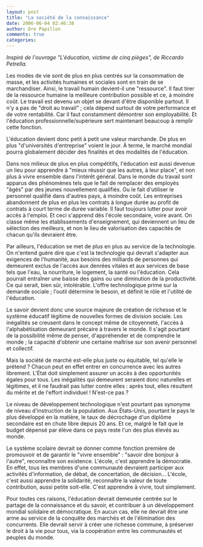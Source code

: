 ```yaml
---
layout: post
title: "La société de la connaissance"
date: 2006-06-04 02:46:38
author: Dre Papillon
comments: true
categories: 
---
```



*Inspiré de l'ouvrage "L'éducation, victime de cinq pièges", de Riccardo Petrella.*

Les modes de vie sont de plus en plus centrés sur la consommation de masse, et les activités humaines et sociales sont en train de se marchandiser.  Ainsi, le travail humain devient-il une "ressource".  Il faut tirer de la ressource humaine la meilleure contribution possible et ce, à moindre coût.  Le travail est devenu un objet se devant d'être disponible partout.  Il n'y a pas de "droit au travail" ; cela dépend surtout de votre performance et de votre rentabilité.  Car il faut constamment démontrer son employabilité.  Et l'éducation professionnelle/supérieure sert maintenant beaucoup à remplir cette fonction.

L'éducation devient donc petit à petit une valeur marchande.  De plus en plus "d'universités d'entreprise" voient le jour.  À terme, le marché mondial pourra globalement décider des finalités et des modalités de l'éducation.

Dans nos milieux de plus en plus compétitifs, l'éducation est aussi devenue un lieu pour apprendre à "mieux réussir que les autres, à leur place", et non plus à vivre ensemble dans l'intérêt général.  Dans le monde du travail sont apparus des phénomènes tels que le fait de remplacer des employés "âgés" par des jeunes nouvellement qualifiés.  Ou le fait d'utiliser le personnel qualifié dans d'autres pays, à moindre coût.  Les entreprises abandonnent de plus en plus les contrats à longue durée au profit de contrats à court terme de durée variable.  Il faut toujours lutter pour avoir accès à l'emploi.  Et ceci s'apprend dès l'école secondaire, voire avant.  On classe même les établissements d'enseignement, qui deviennent un lieu de sélection des meilleurs, et non le lieu de valorisation des capacités de chacun qu'ils devraient être.

Par ailleurs, l'éducation se met de plus en plus au service de la technologie.  On n'entend guère dire que c'est la technologie qui devrait s'adapter aux exigences de l'humanité, aux besoins des milliards de personnes qui demeurent exclus de l'accès aux denrées vitales et aux services de base tels que l'eau, la nourriture, le logement, la santé ou l'éducation.  Cela pourrait entraîner une baisse des gains ou une diminution de la productivité.  Ce qui serait, bien sûr, intolérable.  L'offre technologique prime sur la demande sociale ; l'outil détermine le besoin, et définit le rôle et l'utilité de l'éducation.

Le savoir devient donc une source majeure de création de richesse et le système éducatif légitime de nouvelles formes de division sociale.  Les inégalités se creusent dans le concept même de citoyenneté, l'accès à l'alphabétisation demeurant précaire à travers le monde.  Il s'agit pourtant de la possibilité même de penser, d'appréhender et de comprendre le monde ; la capacité d'obtenir une certaine maîtrise sur son avenir personnel et collectif.

Mais la société de marché est-elle plus juste ou équitable, tel qu'elle le prétend ?  Chacun peut en effet entrer en concurrence avec les autres librement.  L'État doit simplement assurer un accès à des opportunités égales pour tous.  Les inégalités qui demeurent seraient donc naturelles et légitimes, et il ne faudrait pas lutter contre elles : après tout, elles résultent du mérite et de l'effort individuel !  N'est-ce pas ?

Le niveau de développement technologique n'est pourtant pas synonyme de niveau d'instruction de la population.  Aux États-Unis, pourtant le pays le plus développé en la matière, le taux de décrochage d'un diplôme secondaire est en chute libre depuis 20 ans.  Et ce, malgré le fait que le budget dépensé par élève dans ce pays reste l'un des plus élevés au monde.

Le système scolaire devrait se donner comme fonction première de promouvoir et de garantir le "vivre ensemble" : "savoir dire bonjour à l'autre", reconnaître son existence.  L'école, c'est apprendre la démocratie.  En effet, tous les membres d'une communauté devraient participer aux activités d'information, de débat, de concertation, de décision...  L'école, c'est aussi apprendre la solidarité, reconnaître la valeur de toute contribution, aussi petite soit-elle.  C'est apprendre à vivre, tout simplement.

Pour toutes ces raisons, l'éducation devrait demeurée centrée sur le partage de la connaissance et du savoir, et contribuer à un développement mondial solidaire et démocratique.  En aucun cas, elle ne devrait être une arme au service de la conquête des marchés et de l'élimination des concurrents.  Elle devrait servir à créer une richesse commune, à préserver le droit à la vie pour tous, via la coopération entre les communautés et peuples du monde.